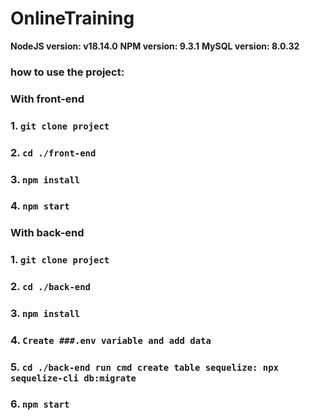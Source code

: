 # OnlineTraining

**NodeJS version: v18.14.0**
**NPM version: 9.3.1**
**MySQL version: 8.0.32**

### how to use the project:

### With front-end

### 1. `git clone project`
### 2. `cd ./front-end`
### 3. `npm install`
### 4. `npm start`

### With back-end

### 1. `git clone project`
### 2. `cd ./back-end`
### 3. `npm install`
### 4. `Create ###.env variable and add data` 
### 5. `cd ./back-end run cmd create table sequelize: npx sequelize-cli db:migrate`
### 6. `npm start`
